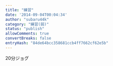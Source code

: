 ```yaml
---
title: "練習"
date: '2014-09-04T00:04:34'
author: "subaru44k"
category: "練習(弱)"
status: "publish"
allowComments: true
convertBreaks: false
entryHash: "84de64bcc358681ccb4ff7662cf62e5b"
---
```

20分ジョグ
